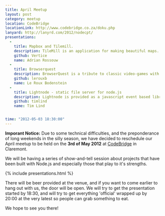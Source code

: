 ```yaml
---
title: April Meetup
layout: post
category: meetup
location: CodeBridge
locationLink: http://www.codebridge.co.za/doku.php
lanyard: http://lanyrd.com/2012/nodecpt/
presentations:
  -
    title: Mapbox and Tilemill. 
    description: TileMill is an application for making beautiful maps. Whether you're a journalist, web designer, researcher,	 or seasoned cartographer, TileMill is the design studio you need to create compelling, interactive maps.
    github: Vertice
    name: Adrian Rossouw
  -
    title: Browserquest
    description: BrowserQuest is a tribute to classic video-games with a multiplayer twist. You play as a young warrior driven by the thrill of adventure. No princess to save here, just a dangerous world filled with treasures to discover. And it’s all done in glorious HTML5 and JavaScript.
    github: lerouxb
    name: Le Roux Bodenstein
  -
    title: Lightnode - static file server for node.js
    description: Lightnode is provided as a javascript event based library, based on node.js. This design provides unprecendented control to developers (as well as lightning speeds) and with a powerful language like javascript it's easy to do anything imaginable.
    github: timlind
    name: Tim Lind


time: "2012-05-03 18:30:00"
---
```

__Imporant Notice:__ Due to some technical difficulties, and the preponderance of long weekends in the silly season, we have decided to reschedule our April meetup to be held on the __3rd of May 2012__ at [CodeBridge](http://www.codebridge.co.za/doku.php?id=directions) in Claremont.

We will be having a series of show-and-tell session about projects that have been built with Node.js and especially those that play to it's strengths.

{% include presentations.html %}

There will be beer provided at the venue, and if you want to come earlier to hang out with us, the door will be open. We will try to get the presentation started by 18:30, and will try to get everything 'official' wrapped up by 20:00 at the very latest so people can grab something to eat.

We hope to see you there!
